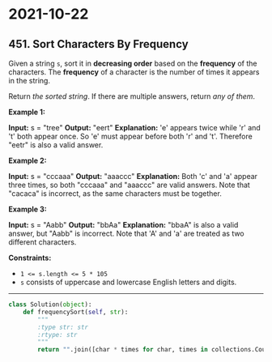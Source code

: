 # 2021-10-22

## 451. Sort Characters By Frequency

Given a string `s`, sort it in **decreasing order** based on the **frequency** of the characters. The **frequency** of a character is the number of times it appears in the string.

Return _the sorted string_. If there are multiple answers, return _any of them_.

**Example 1:**

**Input:** s = "tree"
**Output:** "eert"
**Explanation:** 'e' appears twice while 'r' and 't' both appear once.
So 'e' must appear before both 'r' and 't'. Therefore "eetr" is also a valid answer.

**Example 2:**

**Input:** s = "cccaaa"
**Output:** "aaaccc"
**Explanation:** Both 'c' and 'a' appear three times, so both "cccaaa" and "aaaccc" are valid answers.
Note that "cacaca" is incorrect, as the same characters must be together.

**Example 3:**

**Input:** s = "Aabb"
**Output:** "bbAa"
**Explanation:** "bbaA" is also a valid answer, but "Aabb" is incorrect.
Note that 'A' and 'a' are treated as two different characters.

**Constraints:**

- `1 <= s.length <= 5 * 105`
- `s` consists of uppercase and lowercase English letters and digits.

---

```py
class Solution(object):
    def frequencySort(self, str):
        """
        :type str: str
        :rtype: str
        """
        return "".join([char * times for char, times in collections.Counter(str).most_common()])
```
